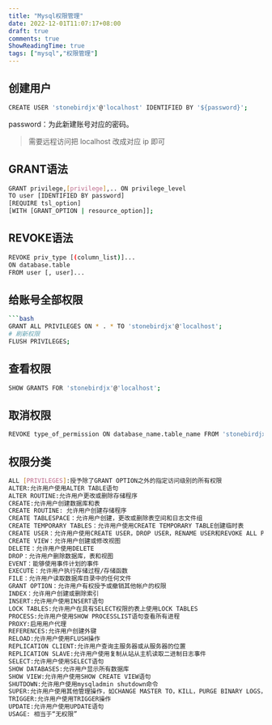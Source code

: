 ```yaml
---
title: "Mysql权限管理"
date: 2022-12-01T11:07:17+08:00
draft: true
comments: true
ShowReadingTime: true
tags: ["mysql","权限管理"]
---
```


## 创建用户
```bash
CREATE USER 'stonebirdjx'@'localhost' IDENTIFIED BY '${password}';
```
password：为此新建账号对应的密码。

> 需要远程访问把 localhost 改成对应 ip 即可 

## GRANT语法
```bash
GRANT privilege,[privilege],.. ON privilege_level 
TO user [IDENTIFIED BY password]
[REQUIRE tsl_option]
[WITH [GRANT_OPTION | resource_option]];
```
## REVOKE语法
```bash
REVOKE priv_type [(column_list)]...
ON database.table
FROM user [, user]...
```
## 给账号全部权限
```bash
```bash
GRANT ALL PRIVILEGES ON * . * TO 'stonebirdjx'@'localhost';
# 刷新权限
FLUSH PRIVILEGES;
```
## 查看权限
```bash
SHOW GRANTS FOR 'stonebirdjx'@'localhost';
```

## 取消权限
```bash
REVOKE type_of_permission ON database_name.table_name FROM 'stonebirdjx'@'localhost';
```
## 权限分类
```bash
ALL [PRIVILEGES]:授予除了GRANT OPTION之外的指定访问级别的所有权限
ALTER:允许用户使用ALTER TABLE语句
ALTER ROUTINE:允许用户更改或删除存储程序
CREATE:允许用户创建数据库和表
CREATE ROUTINE: 允许用户创建存储程序
CREATE TABLESPACE：允许用户创建，更改或删除表空间和日志文件组
CREATE TEMPORARY TABLES：允许用户使用CREATE TEMPORARY TABLE创建临时表
CREATE USER：允许用户使用CREATE USER，DROP USER，RENAME USER和REVOKE ALL PRIVILEGES语句。
CREATE VIEW：允许用户创建或修改视图
DELETE：允许用户使用DELETE
DROP：允许用户删除数据库，表和视图
EVENT：能够使用事件计划的事件
EXECUTE：允许用户执行存储过程/存储函数
FILE：允许用户读取数据库目录中的任何文件
GRANT OPTION：允许用户有权授予或撤销其他帐户的权限
INDEX：允许用户创建或删除索引
INSERT:允许用户使用INSERT语句
LOCK TABLES:允许用户在具有SELECT权限的表上使用LOCK TABLES
PROCESS:允许用户使用SHOW PROCESSLIST语句查看所有进程
PROXY:启用用户代理
REFERENCES:允许用户创建外键
RELOAD:允许用户使用FLUSH操作
REPLICATION CLIENT:允许用户查询主服务器或从服务器的位置
REPLICATION SLAVE:允许用户使用复制从站从主机读取二进制日志事件
SELECT:允许用户使用SELECT语句
SHOW DATABASES:允许用户显示所有数据库
SHOW VIEW:允许用户使用SHOW CREATE VIEW语句
SHUTDOWN:允许用户使用mysqladmin shutdown命令
SUPER:允许用户使用其他管理操作，如CHANGE MASTER TO，KILL，PURGE BINARY LOGS，SET GLOBAL和mysqladmin命令
TRIGGER:允许用户使用TRIGGER操作
UPDATE:允许用户使用UPDATE语句
USAGE: 相当于“无权限”
```